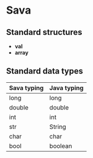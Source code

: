 # Sava

## Standard structures

* **val**
* **array**

## Standard data types

| Sava typing | Java typing |
|-------------|-------------|
| long        | long        |
| double      | double      |
| int         | int         |
| str         | String      |
| char        | char        |
| bool        | boolean     |
